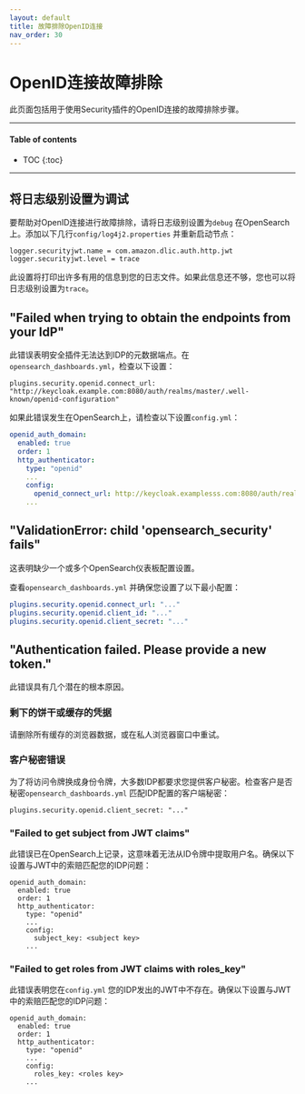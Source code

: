 ```yaml
---
layout: default
title: 故障排除OpenID连接
nav_order: 30
---
```


# OpenID连接故障排除

此页面包括用于使用Security插件的OpenID连接的故障排除步骤。


---

#### Table of contents
- TOC
{:toc}


---

## 将日志级别设置为调试

要帮助对OpenID连接进行故障排除，请将日志级别设置为`debug` 在OpenSearch上。添加以下几行`config/log4j2.properties` 并重新启动节点：

```
logger.securityjwt.name = com.amazon.dlic.auth.http.jwt
logger.securityjwt.level = trace
```

此设置将打印出许多有用的信息到您的日志文件。如果此信息还不够，您也可以将日志级别设置为`trace`。


## "Failed when trying to obtain the endpoints from your IdP"

此错误表明安全插件无法达到IDP的元数据端点。在`opensearch_dashboards.yml`，检查以下设置：

```
plugins.security.openid.connect_url: "http://keycloak.example.com:8080/auth/realms/master/.well-known/openid-configuration"
```

如果此错误发生在OpenSearch上，请检查以下设置`config.yml`：

```yml
openid_auth_domain:
  enabled: true
  order: 1
  http_authenticator:
    type: "openid"
    ...
    config:
      openid_connect_url: http://keycloak.examplesss.com:8080/auth/realms/master/.well-known/openid-configuration
    ...
```

## "ValidationError: child 'opensearch_security' fails"

这表明缺少一个或多个OpenSearch仪表板配置设置。

查看`opensearch_dashboards.yml` 并确保您设置了以下最小配置：

```yml
plugins.security.openid.connect_url: "..."
plugins.security.openid.client_id: "..."
plugins.security.openid.client_secret: "..."
```


## "Authentication failed. Please provide a new token."

此错误具有几个潜在的根本原因。


### 剩下的饼干或缓存的凭据

请删除所有缓存的浏览器数据，或在私人浏览器窗口中重试。


### 客户秘密错误

为了将访问令牌换成身份令牌，大多数IDP都要求您提供客户秘密。检查客户是否秘密`opensearch_dashboards.yml` 匹配IDP配置的客户端秘密：

```
plugins.security.openid.client_secret: "..."
```


### "Failed to get subject from JWT claims"

此错误已在OpenSearch上记录，这意味着无法从ID令牌中提取用户名。确保以下设置与JWT中的索赔匹配您的IDP问题：

```
openid_auth_domain:
  enabled: true
  order: 1
  http_authenticator:
    type: "openid"
    ...
    config:
      subject_key: <subject key>
    ...
```

### "Failed to get roles from JWT claims with roles_key"

此错误表明您在`config.yml` 您的IDP发出的JWT中不存在。确保以下设置与JWT中的索赔匹配您的IDP问题：

```
openid_auth_domain:
  enabled: true
  order: 1
  http_authenticator:
    type: "openid"
    ...
    config:
      roles_key: <roles key>
    ...
```

